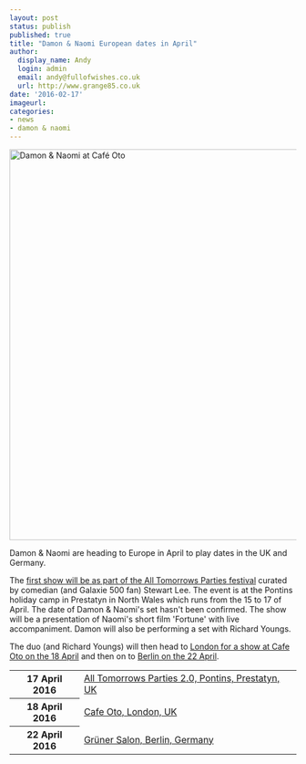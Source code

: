 ```yaml
---
layout: post
status: publish
published: true
title: "Damon & Naomi European dates in April"
author:
  display_name: Andy
  login: admin
  email: andy@fullofwishes.co.uk
  url: http://www.grange85.co.uk
date: '2016-02-17'
imageurl:
categories:
- news
- damon & naomi
---
```

<a data-flickr-embed="true"  href="https://www.flickr.com/photos/grange85/14030836219/in/photolist-nnRGMi-niWSor-nmYjYW-egpvn3-dQekJ1-dPR77r-dPR7a6-dPWH1m-dPWH4o-dPR7kR-dPQFZn-dPWhUE-aYtfKF-aYtga6-aU2U5H-aU2TY2-aU2TJV-9GFEp6-9GqTu5-92XNmc-5SKhQz-aU2TRx-9LjNR6-9LjPqH-9GJwH7-9GFEdk-9GJwMY-9GFEik-9GFEaK-9GnZdT-9GnZar-9GnZiM-9yPo2G-92XNug-931V7j-931V37-931UUJ-82imf8-7YkaUJ-7XNeqw-7XNfrA-7XJYaB-7XNdms-7XJW5a-7XJVvx-7Ah21G-7AdeTr-6VxXup-6VBZK7-6VxWL8" title="Damon & Naomi at Café Oto"><img class="aligncenter" src="https://farm3.staticflickr.com/2903/14030836219_82d2b8ba33_b.jpg" width="1024" height="685" alt="Damon & Naomi at Café Oto"></a>
<p class="lead">Damon & Naomi are heading to Europe in April to play dates in the UK and Germany.</p>
<p>The <a href="/database/damon-and-naomi/shows/2016/2016-04-17-damon-and-naomi-all-tomorrows-parties-pontins-prestatyn-uk/">first show will be as part of the All Tomorrows Parties festival</a> curated by comedian (and Galaxie 500 fan) Stewart Lee. The event is at the Pontins holiday camp in Prestatyn in North Wales which runs from the 15 to 17 of April. The date of Damon & Naomi's set hasn't been confirmed. The show will be a presentation of Naomi's short film 'Fortune' with live accompaniment. Damon will also be performing a set with Richard Youngs.</p>

<p>The duo (and Richard Youngs) will then head to <a href="/database/damon-and-naomi/shows/2016/2016-04-18-damon-and-naomi-cafe-oto-london-uk/">London for a show at Cafe Oto on the 18 April</a> and then on to <a href="/database/damon-and-naomi/shows/2016/2016-04-22-damon-and-naomi-gruner-salon-berlin-germany/">Berlin on the 22 April</a>.</p>
<table class="table table-striped">
        <tbody><tr>
        <th class="col-md-4">17 April 2016</th>
        <td class="col-md-8"><a href="/database/damon-and-naomi/shows/2016/2016-04-17-damon-and-naomi-all-tomorrows-parties-pontins-prestatyn-uk/">All Tomorrows Parties 2.0, Pontins, Prestatyn, UK</a></td>
        </tr>
        <tr>
        <th class="col-md-4">18 April 2016</th>
        <td class="col-md-8"><a href="/database/damon-and-naomi/shows/2016/2016-04-18-damon-and-naomi-cafe-oto-london-uk/">Cafe Oto, London, UK</a></td>
        </tr>
        <tr>
        <th class="col-md-4">22 April 2016</th>
        <td class="col-md-8"><a href="/database/damon-and-naomi/shows/2016/2016-04-22-damon-and-naomi-gruner-salon-berlin-germany/">Grüner Salon, Berlin, Germany</a></td>
        </tr>
</tbody></table>


